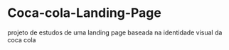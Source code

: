 # Coca-cola-Landing-Page
 projeto de estudos de uma landing page baseada na identidade visual da coca cola 
